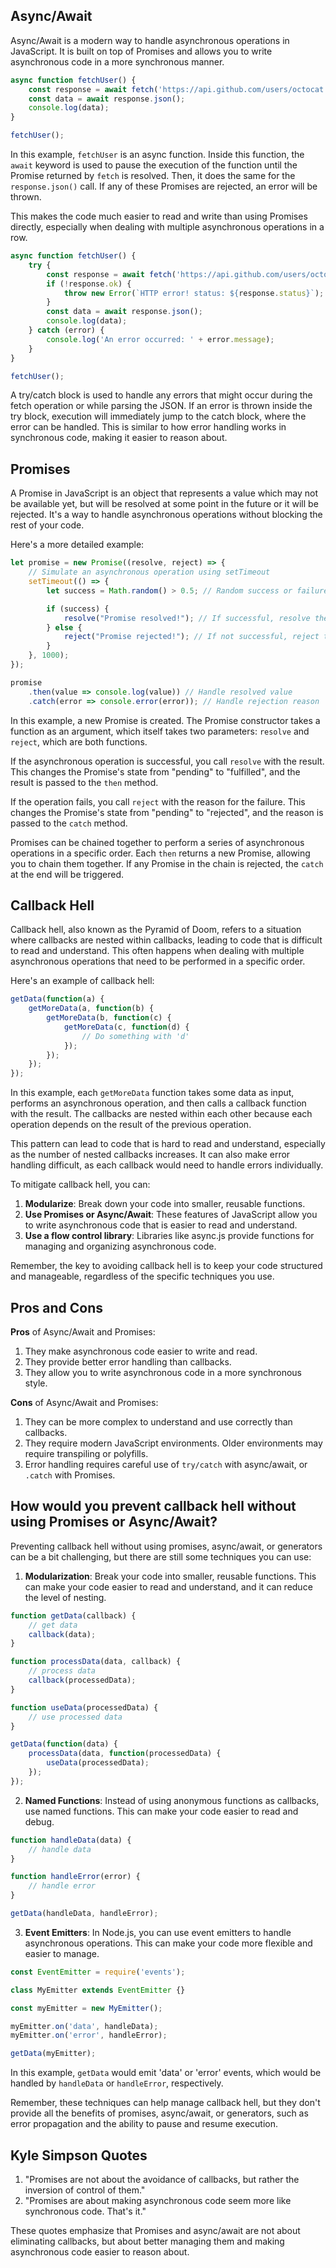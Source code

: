 ## Async/Await

Async/Await is a modern way to handle asynchronous operations in JavaScript. It is built on top of Promises and allows you to write asynchronous code in a more synchronous manner.

```javascript
async function fetchUser() {
    const response = await fetch('https://api.github.com/users/octocat');
    const data = await response.json();
    console.log(data);
}

fetchUser();
```

In this example, `fetchUser` is an async function. Inside this function, the `await` keyword is used to pause the execution of the function until the Promise returned by `fetch` is resolved. Then, it does the same for the `response.json()` call. If any of these Promises are rejected, an error will be thrown.

This makes the code much easier to read and write than using Promises directly, especially when dealing with multiple asynchronous operations in a row.

```javascript
async function fetchUser() {
    try {
        const response = await fetch('https://api.github.com/users/octocat');
        if (!response.ok) {
            throw new Error(`HTTP error! status: ${response.status}`);
        }
        const data = await response.json();
        console.log(data);
    } catch (error) {
        console.log('An error occurred: ' + error.message);
    }
}

fetchUser();
```

A try/catch block is used to handle any errors that might occur during the fetch operation or while parsing the JSON. If an error is thrown inside the try block, execution will immediately jump to the catch block, where the error can be handled. This is similar to how error handling works in synchronous code, making it easier to reason about.

## Promises

A Promise in JavaScript is an object that represents a value which may not be available yet, but will be resolved at some point in the future or it will be rejected. It's a way to handle asynchronous operations without blocking the rest of your code.

Here's a more detailed example:

```javascript
let promise = new Promise((resolve, reject) => {
    // Simulate an asynchronous operation using setTimeout
    setTimeout(() => {
        let success = Math.random() > 0.5; // Random success or failure

        if (success) {
            resolve("Promise resolved!"); // If successful, resolve the promise
        } else {
            reject("Promise rejected!"); // If not successful, reject the promise
        }
    }, 1000);
});

promise
    .then(value => console.log(value)) // Handle resolved value
    .catch(error => console.error(error)); // Handle rejection reason
```

In this example, a new Promise is created. The Promise constructor takes a function as an argument, which itself takes two parameters: `resolve` and `reject`, which are both functions. 

If the asynchronous operation is successful, you call `resolve` with the result. This changes the Promise's state from "pending" to "fulfilled", and the result is passed to the `then` method.

If the operation fails, you call `reject` with the reason for the failure. This changes the Promise's state from "pending" to "rejected", and the reason is passed to the `catch` method.

Promises can be chained together to perform a series of asynchronous operations in a specific order. Each `then` returns a new Promise, allowing you to chain them together. If any Promise in the chain is rejected, the `catch` at the end will be triggered.

## Callback Hell

Callback hell, also known as the Pyramid of Doom, refers to a situation where callbacks are nested within callbacks, leading to code that is difficult to read and understand. This often happens when dealing with multiple asynchronous operations that need to be performed in a specific order.

Here's an example of callback hell:

```javascript
getData(function(a) {
    getMoreData(a, function(b) {
        getMoreData(b, function(c) {
            getMoreData(c, function(d) {
                // Do something with 'd'
            });
        });
    });
});
```

In this example, each `getMoreData` function takes some data as input, performs an asynchronous operation, and then calls a callback function with the result. The callbacks are nested within each other because each operation depends on the result of the previous operation.

This pattern can lead to code that is hard to read and understand, especially as the number of nested callbacks increases. It can also make error handling difficult, as each callback would need to handle errors individually.

To mitigate callback hell, you can:

1. **Modularize**: Break down your code into smaller, reusable functions.
2. **Use Promises or Async/Await**: These features of JavaScript allow you to write asynchronous code that is easier to read and understand.
3. **Use a flow control library**: Libraries like async.js provide functions for managing and organizing asynchronous code.

Remember, the key to avoiding callback hell is to keep your code structured and manageable, regardless of the specific techniques you use.

## Pros and Cons

**Pros** of Async/Await and Promises:

1. They make asynchronous code easier to write and read.
2. They provide better error handling than callbacks.
3. They allow you to write asynchronous code in a more synchronous style.

**Cons** of Async/Await and Promises:

1. They can be more complex to understand and use correctly than callbacks.
2. They require modern JavaScript environments. Older environments may require transpiling or polyfills.
3. Error handling requires careful use of `try/catch` with async/await, or `.catch` with Promises.

## How would you prevent callback hell without using Promises or Async/Await?

Preventing callback hell without using promises, async/await, or generators can be a bit challenging, but there are still some techniques you can use:

1. **Modularization**: Break your code into smaller, reusable functions. This can make your code easier to read and understand, and it can reduce the level of nesting.

```javascript
function getData(callback) {
    // get data
    callback(data);
}

function processData(data, callback) {
    // process data
    callback(processedData);
}

function useData(processedData) {
    // use processed data
}

getData(function(data) {
    processData(data, function(processedData) {
        useData(processedData);
    });
});
```

2. **Named Functions**: Instead of using anonymous functions as callbacks, use named functions. This can make your code easier to read and debug.

```javascript
function handleData(data) {
    // handle data
}

function handleError(error) {
    // handle error
}

getData(handleData, handleError);
```

3. **Event Emitters**: In Node.js, you can use event emitters to handle asynchronous operations. This can make your code more flexible and easier to manage.

```javascript
const EventEmitter = require('events');

class MyEmitter extends EventEmitter {}

const myEmitter = new MyEmitter();

myEmitter.on('data', handleData);
myEmitter.on('error', handleError);

getData(myEmitter);
```

In this example, `getData` would emit 'data' or 'error' events, which would be handled by `handleData` or `handleError`, respectively.

Remember, these techniques can help manage callback hell, but they don't provide all the benefits of promises, async/await, or generators, such as error propagation and the ability to pause and resume execution.

## Kyle Simpson Quotes

1. "Promises are not about the avoidance of callbacks, but rather the inversion of control of them."
2. "Promises are about making asynchronous code seem more like synchronous code. That's it."

These quotes emphasize that Promises and async/await are not about eliminating callbacks, but about better managing them and making asynchronous code easier to reason about.